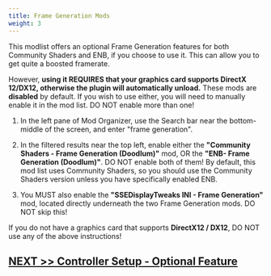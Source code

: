 ```yaml
---
title: Frame Generation Mods
weight: 3
---
```


This modlist offers an optional Frame Generation features for both Community Shaders and ENB, if you choose to use it. This can allow you to get quite a boosted framerate.

However, **using it REQUIRES that your graphics card supports DirectX 12/DX12, otherwise the plugin will automatically unload.** These mods are **disabled** by default. If you wish to use either, you will need to manually enable it in the mod list. DO NOT enable more than one!

1. In the left pane of Mod Organizer, use the Search bar near the bottom-middle of the screen, and enter "frame generation".

2. In the filtered results near the top left, enable either the **"Community Shaders - Frame Generation (Doodlum)"** mod, OR the **"ENB- Frame Generation (Doodlum)"**. DO NOT enable both of them! By default, this mod list uses Community Shaders, so you should use the Community Shaders version unless you have specifically enabled ENB.

3. You MUST also enable the  **"SSEDisplayTweaks INI - Frame Generation"** mod, located directly underneath the two Frame Generation mods. DO NOT skip this!

If you do not have a graphics card that supports **DirectX12 / DX12**, DO NOT use any of the above instructions!

## [NEXT >> Controller Setup - Optional Feature ](../controller)
